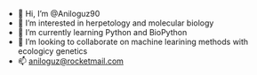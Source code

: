 - 👋 Hi, I’m @Aniloguz90
- 👀 I’m interested in herpetology and molecular biology
- 🌱 I’m currently learning Python and BioPython
- 💞️ I’m looking to collaborate on machine learining methods with ecologicy genetics
- 📫 aniloguz@rocketmail.com

<!---
Aniloguz90/Aniloguz90 is a ✨ special ✨ repository because its `README.md` (this file) appears on your GitHub profile.
You can click the Preview link to take a look at your changes.
--->
